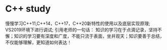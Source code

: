 # C++ study
慢慢学习C++11,C++14，C++17，C++20新特性的使用以及底层实现原理;
VS2019环境下进行调试;
引用老师的一句话：
知识的学习在于点滴记录，坚持不懈；知识的学习要有深度和广度，不能只流于表面，坐井观天；知识要善于总结，不仅能够理解，更知道如何表达！
